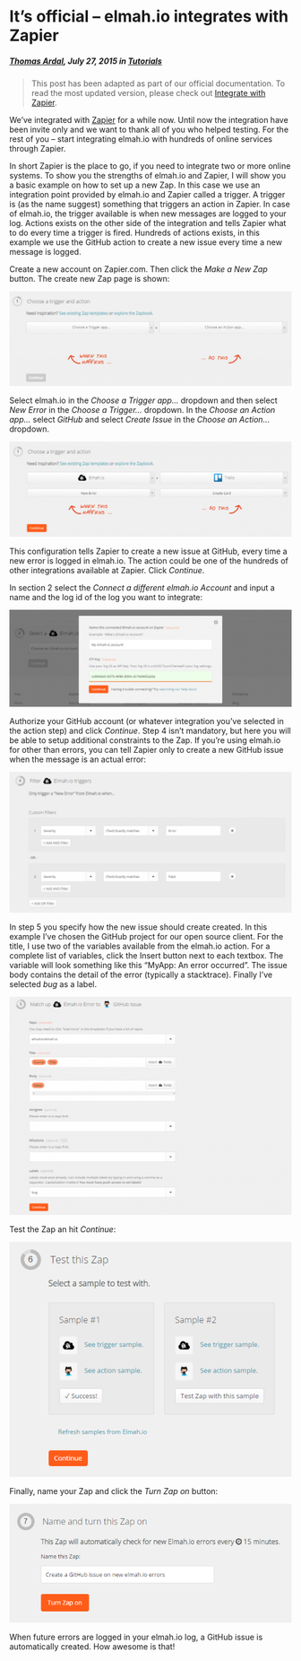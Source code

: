 # It’s official – elmah.io integrates with Zapier

##### [Thomas Ardal](http://elmah.io/about/), July 27, 2015 in [Tutorials](/category/tutorials/)

> This post has been adapted as part of our official documentation. To read the most updated version, please check out [Integrate with Zapier](http://docs.elmah.io/integrate-with-zapier/).

We’ve integrated with [Zapier](https://zapier.com/) for a while now. Until now the integration have been invite only and we want to thank all of you who helped testing. For the rest of you – start integrating elmah.io with hundreds of online services through Zapier.

In short Zapier is the place to go, if you need to integrate two or more online systems. To show you the strengths of elmah.io and Zapier, I will show you a basic example on how to set up a new Zap. In this case we use an integration point provided by elmah.io and Zapier called a trigger. A trigger is (as the name suggest) something that triggers an action in Zapier. In case of elmah.io, the trigger available is when new messages are logged to your log. Actions exists on the other side of the integration and tells Zapier what to do every time a trigger is fired. Hundreds of actions exists, in this example we use the GitHub action to create a new issue every time a new message is logged.

Create a new account on Zapier.com. Then click the _Make a New Zap_ button. The create new Zap page is shown:

![Step 1](images/zapierstep1.png)

Select elmah.io in the _Choose a Trigger app..._ dropdown and then select _New Error_ in the _Choose a Trigger..._ dropdown. In the _Choose an Action app..._ select _GitHub_ and select _Create Issue_ in the _Choose an Action..._ dropdown.

![Step 1 completed](images/zapierstep1complete.png)

This configuration tells Zapier to create a new issue at GitHub, every time a new error is logged in elmah.io. The action could be one of the hundreds of other integrations available at Zapier. Click _Continue_.

In section 2 select the _Connect a different elmah.io Account_ and input a name and the log id of the log you want to integrate:

![Step 2](images/zapierstep2.png)

Authorize your GitHub account (or whatever integration you’ve selected in the action step) and click _Continue_. Step 4 isn’t mandatory, but here you will be able to setup additional constraints to the Zap. If you’re using elmah.io for other than errors, you can tell Zapier only to create a new GitHub issue when the message is an actual error:

![Step 4](images/zapierstep4.png)

In step 5 you specify how the new issue should create created. In this example I’ve chosen the GitHub project for our open source client. For the title, I use two of the variables available from the elmah.io action. For a complete list of variables, click the Insert button next to each textbox. The variable will look something like this “MyApp: An error occurred”. The issue body contains the detail of the error (typically a stacktrace). Finally I’ve selected _bug_ as a label.

![Step 5](images/zapierstep5.png)

Test the Zap an hit _Continue_:

![Step 6](images/zapierstep6.png)

Finally, name your Zap and click the _Turn Zap on_ button:

![Step 7](images/zapierstep7.png)

When future errors are logged in your elmah.io log, a GitHub issue is automatically created. How awesome is that!

